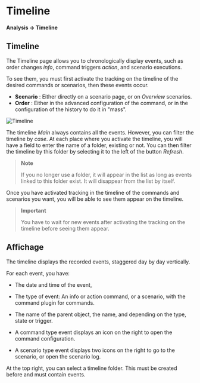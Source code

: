 # Timeline
**Analysis → Timeline**

## Timeline

The Timeline page allows you to chronologically display events, such as order changes *info*, command triggers *action*, and scenario executions.

To see them, you must first activate the tracking on the timeline of the desired commands or scenarios, then these events occur.

- **Scenario** : Either directly on a scenario page, or on *Overview* scenarios.
- **Order** : Either in the advanced configuration of the command, or in the configuration of the history to do it in "mass".

![Timeline](images/timeline_intro.jpg)

The timeline *Main* always contains all the events. However, you can filter the timeline by *case*. At each place where you activate the timeline, you will have a field to enter the name of a folder, existing or not.
You can then filter the timeline by this folder by selecting it to the left of the button *Refresh*.

> **Note**
>
> If you no longer use a folder, it will appear in the list as long as events linked to this folder exist. It will disappear from the list by itself.

Once you have activated tracking in the timeline of the commands and scenarios you want, you will be able to see them appear on the timeline.

> **Important**
>
> You have to wait for new events after activating the tracking on the timeline before seeing them appear.

## Affichage

The timeline displays the recorded events, staggered day by day vertically.

For each event, you have:

- The date and time of the event,
- The type of event: An info or action command, or a scenario, with the command plugin for commands.
- The name of the parent object, the name, and depending on the type, state or trigger.

- A command type event displays an icon on the right to open the command configuration.
- A scenario type event displays two icons on the right to go to the scenario, or open the scenario log.

At the top right, you can select a timeline folder. This must be created before and must contain events.
